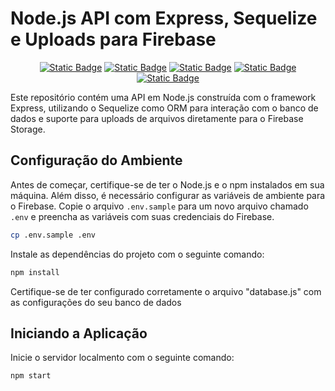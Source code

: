 # Node.js API com Express, Sequelize e Uploads para Firebase
<div align='center'>

  [![Static Badge](https://img.shields.io/badge/10.2.4-white?style=flat-square&logo=npm&logoColor=%23CB3837&label=npm&labelColor=gray&color=orange)](https://docs.npmjs.com/)
  [![Static Badge](https://img.shields.io/badge/18-white?style=flat-square&logo=nodedotjs&logoColor=dark-green&label=nodejs&labelColor=gray&color=%23339933)](https://nodejs.org/en)
  [![Static Badge](https://img.shields.io/badge/app-white?style=flat-square&logo=Firebase&logoColor=yellow&label=firebase&labelColor=gray&color=%23FFCA28)](https://firebase.google.com/?hl=pt)
  [![Static Badge](https://img.shields.io/badge/orm-white?style=flat-square&logo=Sequelize&logoColor=cyan&label=sequelize%20v6&labelColor=gray&color=%2352B0E7)](https://sequelize.org/)
  [![Static Badge](https://img.shields.io/badge/js-white?style=flat-square&logo=dotenv&logoColor=yellow&label=dotenv&labelColor=grey&color=%23ECD53F)](https://www.npmjs.com/package/dotenv)

</div>

Este repositório contém uma API em Node.js construída com o framework Express, utilizando o Sequelize como ORM para interação com o banco de dados e suporte para uploads de arquivos diretamente para o Firebase Storage.

## Configuração do Ambiente

Antes de começar, certifique-se de ter o Node.js e o npm instalados em sua máquina. Além disso, é necessário configurar as variáveis de ambiente para o Firebase. Copie o arquivo `.env.sample` para um novo arquivo chamado `.env` e preencha as variáveis com suas credenciais do Firebase.

```bash
cp .env.sample .env

```

Instale as dependências do projeto com o seguinte comando:
```bash
npm install
```
Certifique-se de ter configurado corretamente o arquivo "database.js" com as configurações do seu banco de dados

## Iniciando a Aplicação

Inicie o servidor localmento com o seguinte comando:
```bash
npm start
```
